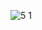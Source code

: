 ![5 1](https://cloud.githubusercontent.com/assets/16977501/14362653/1b9b67c0-fd1e-11e5-9d42-1da3f92fba3d.PNG)
